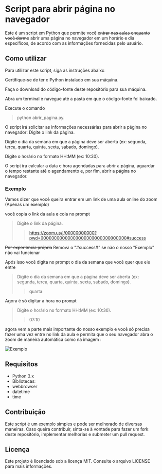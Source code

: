 
# Script para abrir página no navegador
Este é um script em Python que permite você ~~entrar nas aulas enquanto você dorme~~ abrir uma página no navegador em um horário e dia específicos, de acordo com as informações fornecidas pelo usuário.

## Como utilizar
Para utilizar este script, siga as instruções abaixo:

Certifique-se de ter o Python instalado em sua máquina.

Faça o download do código-fonte deste repositório para sua máquina.

Abra um terminal e navegue até a pasta em que o código-fonte foi baixado.

Execute o comando 

> python abrir_pagina.py.

O script irá solicitar as informações necessárias para abrir a página no navegador:
Digite o link da página.

Digite o dia da semana em que a página deve ser aberta (ex: segunda, terca, quarta, quinta, sexta, sabado, domingo).

Digite o horário no formato HH:MM (ex: 10:30).

O script irá calcular a data e hora agendadas para abrir a página, aguardar o tempo restante até o agendamento e, por fim, abrir a página no navegador.

### Exemplo

Vamos dizer que você queira entrar em um link de uma aula online do zoom (Apenas um exemplo)

você copia o link da aula e cola no prompt 
> Digite o link da página.
> > https://zoom.us/j/00000000000?pwd=00000000000000000000000000000000#success

~~Por experiência própria~~ Remova o "#success#" se não o nosso "Exemplo" não vai funcionar

Após isso você digita no prompt o dia da semana que você quer que ele entre
> Digite o dia da semana em que a página deve ser aberta (ex: segunda, terca, quarta, quinta, sexta, sabado, domingo).
>> quarta

Agora é só digitar a hora no prompt
>Digite o horário no formato HH:MM (ex: 10:30).
>>07:10

agora vem a parte mais importante do nosso exemplo e você só precisa fazer uma vez entre no link da aula e permita que o seu navegador abra o zoom de maneira automática como na imagem :

![Exemplo](https://storage.googleapis.com/support-forums-api/attachment/thread-18281110-7834331976130183402.jpg) 
## Requisitos
- Python 3.x
 - Bibliotecas:
- webbrowser
- datetime
- time

## Contribuição
Este script é um exemplo simples e pode ser melhorado de diversas maneiras. Caso queira contribuir, sinta-se à vontade para fazer um fork deste repositório, implementar melhorias e submeter um pull request.

## Licença
Este projeto é licenciado sob a licença MIT. Consulte o arquivo LICENSE para mais informações.